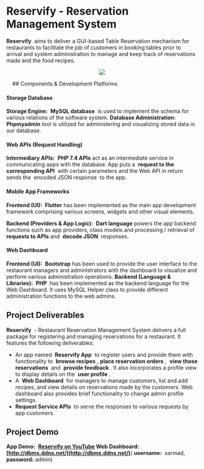 # Reservify - Reservation Management System

**Reservify** ​ aims to deliver a GUI-based Table Reservation mechanism for restaurants
to facilitate the job of customers in booking tables prior to arrival and system
administration to manage and keep track of reservations made and the food recipes.
&nbsp;
<p align="center" width="500" height="888">
  <img src="https://raw.githubusercontent.com/sxrmxd/reservify/master/demos/reservify-app-demo.gif?token=AP7JUZVEJMDXDT4MLE7MLMC65ESKQ">
</p>
&nbsp;
&nbsp;
## Components & Development Platforms

#### Storage Database

**Storage Engine:** ​ **MySQL database** ​ is used to implement the schema for various
relations of the software system.
**Database Administration:** ​ **Phpmyadmin** ​tool is utilized for administering and
visualizing stored data in our database.
&nbsp;
#### Web APIs (Request Handling)

**Intermediary APIs:** ​ **PHP 7.4 APIs** ​ act as an intermediate service in communicating
apps with the database. App puts a ​ **request to the corresponding API** ​ with certain parameters and the Web API in return sends the ​ encoded JSON response ​ to the app.
&nbsp;
#### Mobile App Frameworks

**Frontend (UI):** ​ **Flutter** ​has been implemented as the main app development
framework comprising various screens, widgets and other visual elements.


**Backend (Providers & App Logic):** ​ **Dart language** ​powers the app backend functions
such as app providers, class models and processing / retrieval of ​ **requests to APIs**
and ​ **decode JSON** ​ responses.
&nbsp;
#### Web Dashboard

**Frontend (UI):** ​ **Bootstrap** ​has been used to provide the user interface to the
restaurant managers and administrators with the dashboard to visualize and perform
various administration operations.
**Backend (Language & Libraries):** ​ **PHP** ​ has been implemented as the backend
language for the Web Dashboard. It uses MySQL Helper class to provide different
administration functions to the web admins.
&nbsp;
&nbsp;
## Project Deliverables

**Reservify** ​ - Restaurant Reservation Management System delivers a full package for
registering and managing reservations for a restaurant. It features the following
deliverables:
- An app named ​ **Reservify App** ​ to register users and provide them with
functionality to ​ **browse recipes** ​, ​ **place reservation orders** ​, ​ **view those
reservations** ​ and ​ **provide feedback** ​. It also incorporates a profile view to
display details on the ​ **user profile** ​.
- A ​ **Web Dashboard** ​ for managers to manage customers, list and add recipes,
and view details on reservations made by the customers. Web dashboard also
provides brief functionality to change admin profile settings.
- **Request Service APIs** ​ to serve the responses to various requests by app
customers.
&nbsp;
&nbsp;
## Project Demo

**App Demo:** ​ **[Reservify on YouTube](https://www.youtube.com/watch?v=WTpMVfnOxk0&feature=emb_logo "YouTube Video")
Web Dashboard:** ​ **[http://dbms.ddns.net/](http://dbms.ddns.net/)** ​ (​ **username:** ​ sarmad, ​ **password:** ​ admin)
&nbsp;